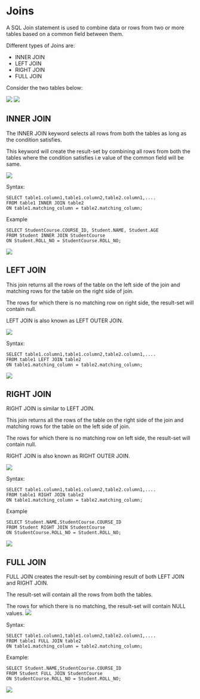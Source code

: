# Joins

A SQL Join statement is used to combine data or rows from two or more tables based on a common field between them.

Different types of Joins are:

* INNER JOIN
* LEFT JOIN
* RIGHT JOIN
* FULL JOIN

Consider the two tables below:

![](../../images/database/joins/student_table.png)
![](../../images/database/joins/student_course_table.png)

## INNER JOIN

The INNER JOIN keyword selects all rows from both the tables as long as the condition satisfies.

This keyword will create the result-set by combining all rows from both the tables where the condition satisfies
i.e value of the common field will be same.

![](../../images/database/joins/inner_join_1.png)

Syntax:

```
SELECT table1.column1,table1.column2,table2.column1,....
FROM table1 INNER JOIN table2
ON table1.matching_column = table2.matching_column;
```

Example 
```
SELECT StudentCourse.COURSE_ID, Student.NAME, Student.AGE 
FROM Student INNER JOIN StudentCourse
ON Student.ROLL_NO = StudentCourse.ROLL_NO;
```

![](../../images/database/joins/inner_join_query.png)


## LEFT JOIN

This join returns all the rows of the table on the left side of the join and matching rows for the table on the right side of join.

The rows for which there is no matching row on right side, the result-set will contain null.

LEFT JOIN is also known as LEFT OUTER JOIN.

![](../../images/database/joins/left_join_1.png)

Syntax:

```
SELECT table1.column1,table1.column2,table2.column1,....
FROM table1 LEFT JOIN table2
ON table1.matching_column = table2.matching_column;
```

![](../../images/database/joins/left_join_query.png)

## RIGHT JOIN

RIGHT JOIN is similar to LEFT JOIN. 

This join returns all the rows of the table on the right side of the join and matching rows for the table on the left side of join. 

The rows for which there is no matching row on left side, the result-set will contain null. 

RIGHT JOIN is also known as RIGHT OUTER JOIN.

![](../../images/database/joins/right_join_1.png)


Syntax:
```
SELECT table1.column1,table1.column2,table2.column1,....
FROM table1 RIGHT JOIN table2
ON table1.matching_column = table2.matching_column;
```

Example

```
SELECT Student.NAME,StudentCourse.COURSE_ID 
FROM Student RIGHT JOIN StudentCourse 
ON StudentCourse.ROLL_NO = Student.ROLL_NO;
```

![](../../images/database/joins/right_join_query.png)

## FULL JOIN

FULL JOIN creates the result-set by combining result of both LEFT JOIN and RIGHT JOIN. 

The result-set will contain all the rows from both the tables. 

The rows for which there is no matching, the result-set will contain NULL values.
![](../../images/database/joins/full_join_1.png)

Syntax:
```
SELECT table1.column1,table1.column2,table2.column1,....
FROM table1 FULL JOIN table2
ON table1.matching_column = table2.matching_column;
```

Example:
```
SELECT Student.NAME,StudentCourse.COURSE_ID 
FROM Student FULL JOIN StudentCourse 
ON StudentCourse.ROLL_NO = Student.ROLL_NO;
```

![](../../images/database/joins/full_join_query.png)

